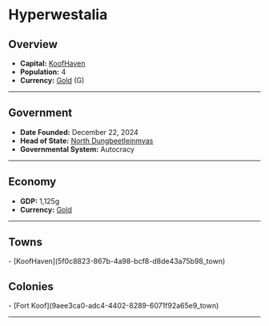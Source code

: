 <!--UNDEDITED FILE, remove this entire line if this file has been edited!-->
# <!--NAME-->Hyperwestalia<!--NAME-->

## Overview

- **Capital:** <!--CAPITAL_LINK-->[KoofHaven](5f0c8823-867b-4a98-bcf8-d8de43a75b98_town)<!--CAPITAL_LINK-->
- **Population:** <!--POPULATION-->4<!--POPULATION-->
- **Currency:** <!--CURRENCY_LINK-->[Gold](Gold_currency)<!--CURRENCY_LINK--> (<!--CURRENCY_ABV-->G<!--CURRENCY_ABV-->)

---

## Government

- **Date Founded:** <!--FOUNDED-->December 22, 2024<!--FOUNDED-->
- **Head of State:** <!--LEADER_TITLE_LINK-->[North Dungbeetleinmyas](Dungbeetleinmyas_user)<!--LEADER_TITLE_LINK-->
- **Governmental System:** <!--GOVERNMENT-->Autocracy<!--GOVERNMENT-->

---

## Economy

- **GDP:** <!--GDP-->1,125g<!--GDP-->
- **Currency:** <!--CURRENCY_LINK-->[Gold](Gold_currency)<!--CURRENCY_LINK-->

---

## Towns

<!--TOWNS-->- [KoofHaven](5f0c8823-867b-4a98-bcf8-d8de43a75b98_town)<!--TOWNS-->

## Colonies

<!--COLONIES-->- [Fort Koof](9aee3ca0-adc4-4402-8289-6071f92a65e9_town)<!--COLONIES-->

---